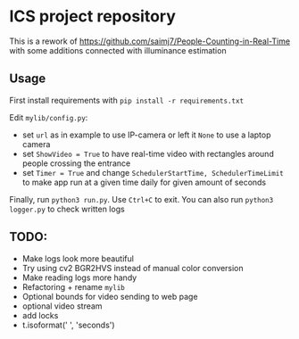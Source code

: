 # ICS project repository

This is a rework of https://github.com/saimj7/People-Counting-in-Real-Time with some additions connected with illuminance estimation

## Usage 

First install requirements with `pip install -r requirements.txt`

Edit `mylib/config.py`:

- set `url` as in example to use IP-camera or left it `None` to use a laptop camera
- set `ShowVideo = True` to have real-time video with rectangles around people crossing the entrance
- set `Timer = True` and change `SchedulerStartTime, SchedulerTimeLimit` to make app run at a given time daily for given amount of seconds

Finally, run `python3 run.py`. Use `Ctrl+C` to exit. You can also run `python3 logger.py` to check written logs

## TODO:

- Make logs look more beautiful
- Try using cv2 BGR2HVS instead of manual color conversion
- Make reading logs more handy
- Refactoring + rename `mylib`
- Optional bounds for video sending to web page
- optional video stream
- add locks
- t.isoformat(' ', 'seconds')
